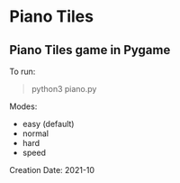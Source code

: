 # Piano Tiles
## Piano Tiles game in Pygame

To run:
> python3 piano.py <mode>

Modes:
- easy (default)
- normal
- hard
- speed
 
 Creation Date: 2021-10
